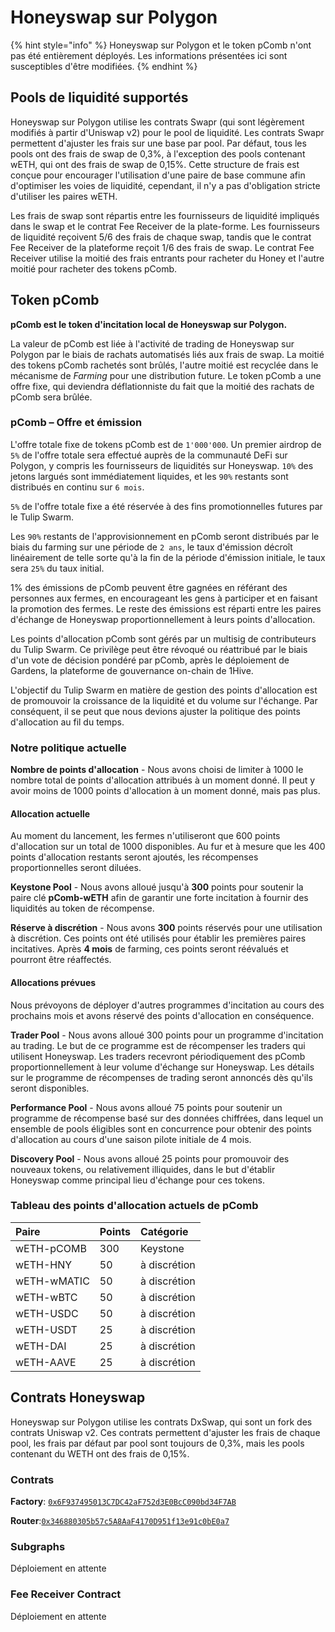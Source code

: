 # Honeyswap sur Polygon

{% hint style="info" %}
Honeyswap sur Polygon et le token pComb n'ont pas été entièrement déployés. Les informations présentées ici sont susceptibles d'être modifiées.
{% endhint %}

## Pools de liquidité supportés <a id="supported-liquidity-pools"></a>

Honeyswap sur Polygon utilise les contrats Swapr \(qui sont légèrement modifiés à partir d'Uniswap v2\) pour le pool de liquidité. Les contrats Swapr permettent d'ajuster les frais sur une base par pool. Par défaut, tous les pools ont des frais de swap de 0,3%, à l'exception des pools contenant wETH, qui ont des frais de swap de 0,15%. Cette structure de frais est conçue pour encourager l'utilisation d'une paire de base commune afin d'optimiser les voies de liquidité, cependant, il n'y a pas d'obligation stricte d'utiliser les paires wETH.

Les frais de swap sont répartis entre les fournisseurs de liquidité impliqués dans le swap et le contrat Fee Receiver de la plate-forme. Les fournisseurs de liquidité reçoivent 5/6 des frais de chaque swap, tandis que le contrat Fee Receiver de la plateforme reçoit 1/6 des frais de swap. Le contrat Fee Receiver utilise la moitié des frais entrants pour racheter du Honey et l'autre moitié pour racheter des tokens pComb.

## Token pComb  <a id="pcomb-token"></a>

**pComb est le token d'incitation local de Honeyswap sur Polygon.**

La valeur de pComb est liée à l'activité de trading de Honeyswap sur Polygon par le biais de rachats automatisés liés aux frais de swap. La moitié des tokens pComb rachetés sont brûlés, l'autre moitié est recyclée dans le mécanisme de _Farming_ pour une distribution future. Le token pComb a une offre fixe, qui deviendra déflationniste du fait que la moitié des rachats de pComb sera brûlée.

### pComb – Offre et émission  <a id="pcomb-supply-and-emissions"></a>

L'offre totale fixe de tokens pComb est de `1'000'000`. Un premier airdrop de `5%` de l'offre totale sera effectué auprès de la communauté DeFi sur Polygon, y compris les fournisseurs de liquidités sur Honeyswap. `10%` des jetons largués sont immédiatement liquides, et les `90%` restants sont distribués en continu sur `6 mois`.

`5%` de l'offre totale fixe a été réservée à des fins promotionnelles futures par le Tulip Swarm.

Les `90%` restants de l'approvisionnement en pComb seront distribués par le biais du farming sur une période de `2 ans`, le taux d'émission décroît linéairement de telle sorte qu'à la fin de la période d'émission initiale, le taux sera `25%` du taux initial.

1% des émissions de pComb peuvent être gagnées en référant des personnes aux fermes, en encourageant les gens à participer et en faisant la promotion des fermes. Le reste des émissions est réparti entre les paires d'échange de Honeyswap proportionnellement à leurs points d'allocation.

Les points d'allocation pComb sont gérés par un multisig de contributeurs du Tulip Swarm. Ce privilège peut être révoqué ou réattribué par le biais d'un vote de décision pondéré par pComb, après le déploiement de Gardens, la plateforme de gouvernance on-chain de 1Hive.

L'objectif du Tulip Swarm en matière de gestion des points d'allocation est de promouvoir la croissance de la liquidité et du volume sur l'échange. Par conséquent, il se peut que nous devions ajuster la politique des points d'allocation au fil du temps.

### Notre politique actuelle <a id="our-current-policy"></a>

**Nombre de points d'allocation** - Nous avons choisi de limiter à 1000 le nombre total de points d'allocation attribués à un moment donné. Il peut y avoir moins de 1000 points d'allocation à un moment donné, mais pas plus.

#### Allocation actuelle <a id="current-allocation"></a>

Au moment du lancement, les fermes n'utiliseront que 600 points d'allocation sur un total de 1000 disponibles. Au fur et à mesure que les 400 points d'allocation restants seront ajoutés, les récompenses proportionnelles seront diluées.

**Keystone Pool** - Nous avons alloué jusqu'à **300** points pour soutenir la paire clé **pComb-wETH** afin de garantir une forte incitation à fournir des liquidités au token de récompense.

**Réserve à discrétion** - Nous avons **300** points réservés pour une utilisation à discrétion. Ces points ont été utilisés pour établir les premières paires incitatives. Après **4 mois** de farming, ces points seront réévalués et pourront être réaffectés.

#### Allocations prévues <a id="projected-allocations"></a>

Nous prévoyons de déployer d'autres programmes d'incitation au cours des prochains mois et avons réservé des points d'allocation en conséquence.

**Trader Pool** - Nous avons alloué 300 points pour un programme d'incitation au trading. Le but de ce programme est de récompenser les traders qui utilisent Honeyswap. Les traders recevront périodiquement des pComb proportionnellement à leur volume d'échange sur Honeyswap. Les détails sur le programme de récompenses de trading seront annoncés dès qu'ils seront disponibles.

**Performance Pool** - Nous avons alloué 75 points pour soutenir un programme de récompense basé sur des données chiffrées, dans lequel un ensemble de pools éligibles sont en concurrence pour obtenir des points d'allocation au cours d'une saison pilote initiale de 4 mois.

**Discovery Pool** - Nous avons alloué 25 points pour promouvoir des nouveaux tokens, ou relativement illiquides, dans le but d'établir Honeyswap comme principal lieu d'échange pour ces tokens.

### Tableau des points d'allocation actuels de pComb <a id="current-pcomb-allocation-points-table"></a>

| Paire | Points | Catégorie |
| :--- | :--- | :--- |
| wETH-pCOMB | 300 | Keystone |
| wETH-HNY | 50 | à discrétion |
| wETH-wMATIC | 50 | à discrétion |
| wETH-wBTC | 50 | à discrétion |
| wETH-USDC | 50 | à discrétion |
| wETH-USDT | 25 | à discrétion |
| wETH-DAI | 25 | à discrétion |
| wETH-AAVE | 25 | à discrétion |

## Contrats Honeyswap  <a id="honeyswap-contracts"></a>

Honeyswap sur Polygon utilise les contrats DxSwap, qui sont un fork des contrats Uniswap v2. Ces contrats permettent d'ajuster les frais de chaque pool, les frais par défaut par pool sont toujours de 0,3%, mais les pools contenant du WETH ont des frais de 0,15%.

### Contrats <a id="contracts"></a>

**Factory**: [`0x6F937495013C7DC42aF752d3E0BcC090bd34F7AB`](https://explorer-mainnet.maticvigil.com/address/0x6F937495013C7DC42aF752d3E0BcC090bd34F7AB)​

**Router**:[`0x346880305b57c5A8AaF4170D951f13e91c0bE0a7`](https://explorer-mainnet.maticvigil.com/address/0x346880305b57c5A8AaF4170D951f13e91c0bE0a7/transactions)​

### Subgraphs <a id="subgraphs"></a>

Déploiement en attente

### Fee Receiver Contract <a id="fee-receiver-contract"></a>

Déploiement en attente

